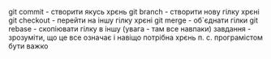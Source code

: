 git commit - створити якусь хрєнь
git branch - створити нову гілку хрєні
git checkout - перейти на іншу гілку хрєні
git merge - об`єднати гілки
git rebase - скопіювати гілку в іншу (увага - там все навпаки)
завдання - зрозуміти, що це все означає і навіщо потрібна хрєнь
п. с. програмістом бути важко
